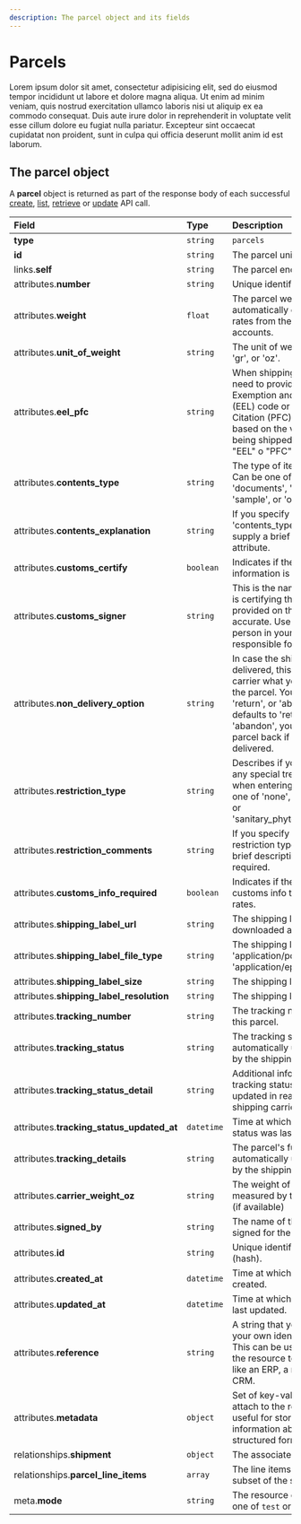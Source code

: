 ```yaml
---
description: The parcel object and its fields
---
```


# Parcels

Lorem ipsum dolor sit amet, consectetur adipisicing elit, sed do eiusmod tempor incididunt ut labore et dolore magna aliqua. Ut enim ad minim veniam, quis nostrud exercitation ullamco laboris nisi ut aliquip ex ea commodo consequat. Duis aute irure dolor in reprehenderit in voluptate velit esse cillum dolore eu fugiat nulla pariatur. Excepteur sint occaecat cupidatat non proident, sunt in culpa qui officia deserunt mollit anim id est laborum.

## The parcel object

A **parcel** object is returned as part of the response body of each successful [create](https://github.com/commercelayer/commercelayer_docs/tree/59b0b081d713240e5ebab57aa88930add73d23e7/resources/parcels/create-parcel.md), [list](https://github.com/commercelayer/commercelayer_docs/tree/59b0b081d713240e5ebab57aa88930add73d23e7/resources/parcels/list-all-parcels.md), [retrieve](https://github.com/commercelayer/commercelayer_docs/tree/59b0b081d713240e5ebab57aa88930add73d23e7/resources/parcels/retrieve-parcel.md) or [update](https://github.com/commercelayer/commercelayer_docs/tree/59b0b081d713240e5ebab57aa88930add73d23e7/resources/parcels/update-parcel.md) API call.

| Field | Type | Description |
| :--- | :--- | :--- |
| **type** | `string` | `parcels` |
| **id** | `string` | The parcel unique identifier |
| links.**self** | `string` | The parcel endpoint URL |
| attributes.**number** | `string` | Unique identified for the parcel |
| attributes.**weight** | `float` | The parcel weight, used to automatically calculate the tax rates from the available carrier accounts. |
| attributes.**unit\_of\_weight** | `string` | The unit of weight. Can be one of 'gr', or 'oz'. |
| attributes.**eel\_pfc** | `string` | When shipping outside the US, you need to provide either an Exemption and Exclusion Legend \(EEL\) code or a Proof of Filing Citation \(PFC\). Which you need is based on the value of the goods being shipped. Value can be one of "EEL" o "PFC". |
| attributes.**contents\_type** | `string` | The type of item you are sending. Can be one of 'merchandise', 'gift', 'documents', 'returned\_goods', 'sample', or 'other'. |
| attributes.**contents\_explanation** | `string` | If you specify 'other' in the 'contents\_type' attribute, you must supply a brief description in this attribute. |
| attributes.**customs\_certify** | `boolean` | Indicates if the provided information is accurate |
| attributes.**customs\_signer** | `string` | This is the name of the person who is certifying that the information provided on the customs form is accurate. Use a name of the person in your organization who is responsible for this. |
| attributes.**non\_delivery\_option** | `string` | In case the shipment cannot be delivered, this option tells the carrier what you want to happen to the parcel. You can pass either 'return', or 'abandon'. The value defaults to 'return'. If you pass 'abandon', you will not receive the parcel back if it cannot be delivered. |
| attributes.**restriction\_type** | `string` | Describes if your parcel requires any special treatment or quarantine when entering the country. Can be one of 'none', 'other', 'quarantine', or 'sanitary\_phytosanitary\_inspection'. |
| attributes.**restriction\_comments** | `string` | If you specify 'other' in the restriction type, you must supply a brief description of what is required. |
| attributes.**customs\_info\_required** | `boolean` | Indicates if the parcel requires customs info to get the shipping rates. |
| attributes.**shipping\_label\_url** | `string` | The shipping label url, ready to be downloaded and printed. |
| attributes.**shipping\_label\_file\_type** | `string` | The shipping label file type. One of 'application/pdf', 'application/zpl', 'application/epl2', or 'image/png'. |
| attributes.**shipping\_label\_size** | `string` | The shipping label size. |
| attributes.**shipping\_label\_resolution** | `string` | The shipping label resolution. |
| attributes.**tracking\_number** | `string` | The tracking number associated to this parcel. |
| attributes.**tracking\_status** | `string` | The tracking status for this parcel, automatically updated in real time by the shipping carrier. |
| attributes.**tracking\_status\_detail** | `string` | Additional information about the tracking status, automatically updated in real time by the shipping carrier. |
| attributes.**tracking\_status\_updated\_at** | `datetime` | Time at which the parcel's tracking status was last updated. |
| attributes.**tracking\_details** | `string` | The parcel's full tracking history, automatically updated in real time by the shipping carrier. |
| attributes.**carrier\_weight\_oz** | `string` | The weight of the parcel as measured by the carrier in ounces \(if available\) |
| attributes.**signed\_by** | `string` | The name of the person who signed for the parcel \(if available\) |
| attributes.**id** | `string` | Unique identifier for the resource \(hash\). |
| attributes.**created\_at** | `datetime` | Time at which the resource was created. |
| attributes.**updated\_at** | `datetime` | Time at which the resource was last updated. |
| attributes.**reference** | `string` | A string that you can use to add your own identifier to the resource. This can be useful for intergrating the resource to an external system, like an ERP, a marketing tool or a CRM. |
| attributes.**metadata** | `object` | Set of key-value pairs that you can attach to the resource. This can be useful for storing additional information about the resource in a structured format. |
| relationships.**shipment** | `object` | The associated shipment. |
| relationships.**parcel\_line\_items** | `array` | The line items in this parcel \(a subset of the shipment line items\) |
| meta.**mode** | `string` | The resource environment \(can be one of `test` or `live`\) |

